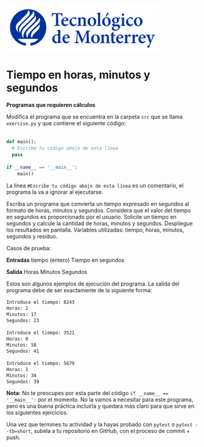 ![Tec de Monterrey](../../images/logotecmty.png)
# Tiempo en horas, minutos y segundos
**Programas que requieren cálculos**

Modifica el programa que se encuentra en la carpeta `src` que se llama
`exercise.py` y que contiene el siguiente código:

```python

def main():
  # Escribe tu código abajo de esta línea
  pass

if __name__ == '__main__':
    main()
```

La línea `#Escribe tu código abajo de esta línea` es un comentario,
el programa la va a ignorar al ejecutarse.

Escriba un programa que convierta un tiempo expresado en segundos al formato de horas, minutos y segundos. 
Considera que el valor del tiempo en segundos es proporcionado por el usuario. 
Solicite un tiempo en segundos y calcule la cantidad de horas, minutos y segundos.
Despliegue los resultados en pantalla. Variables utilizadas: tiempo, horas, minutos, 
segundos y residuo.

Casos de prueba:

**Entradas**
tiempo (entero) Tiempo en segundos

**Salida**
Horas
Minutos
Segundos

Estos son algunos ejemplos de ejecución del programa. La salida del programa debe de ser exactamente de la siguiente forma:

```plaintext
Introduce el tiempo: 8243
Horas: 2
Minutos: 17
Segundos: 23

Introduce el tiempo: 3521
Horas: 0
Minutos: 58
Segundos: 41

Introduce el tiempo: 5679
Horas: 1
Minutos: 34
Segundos: 39
```
**Nota:** No te preocupes por esta parte del código
`if __name__ == '__main__':` por el momento. No la vamos a necesitar para
este programa, pero es una buena práctica incluirla y quedará más
claro para que sirve en los siguientes ejercicios.

Una vez que termines tu actividad y la hayas probado con `pytest` o `pytest --tb=short`,
subela a tu repositorio en GitHub, con el proceso de commit + push.
